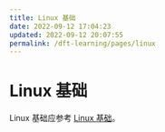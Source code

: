 ```yaml
---
title: Linux 基础
date: 2022-09-12 17:04:23
updated: 2022-09-12 20:07:55
permalink: /dft-learning/pages/linux
---
```


# Linux 基础

Linux 基础应参考 [Linux 基础](../../docs/Linux/README.md)。
